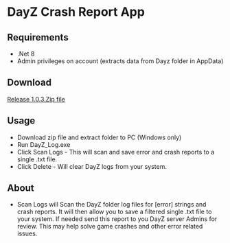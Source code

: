 # DayZ Crash Report App

## Requirements
- .Net 8 
- Admin privileges on account (extracts data from Dayz folder in AppData)

## Download
[Release 1.0.3.Zip file](https://github.com/ghostfacesuk/Dayz_Logs/blob/main/DayZ_Log/bin/Release/net8.0-windows7.0/DayZ%20Crash%20Report%20App%201.0.3.zip)

## Usage 
- Download zip file and extract folder to PC (Windows only)
- Run DayZ_Log.exe
- Click Scan Logs - This will scan and save error and crash reports to a single .txt file.
- Click Delete - Will clear DayZ logs from your system. 

## About
- Scan Logs will Scan the DayZ folder log files for [error] strings and crash reports. It will then allow you to save a filtered single .txt file to your system. If needed send this report to you DayZ server Admins for review. This may help solve game crashes and other error related issues. 
